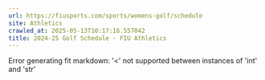 ```yaml
---
url: https://fiusports.com/sports/womens-golf/schedule
site: Athletics
crawled_at: 2025-05-13T10:17:16.557042
title: 2024-25 Golf Schedule - FIU Athletics
---
```


Error generating fit markdown: '<' not supported between instances of 'int' and 'str'